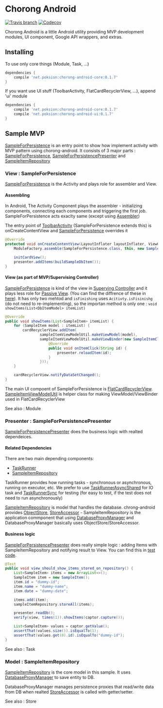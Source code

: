 # Chorong Android

[![Travis branch](https://img.shields.io/travis/poksion/chorong-android/master.svg)](https://travis-ci.org/poksion/chorong-android)
[![Codecov](https://img.shields.io/codecov/c/github/poksion/chorong-android.svg)](https://codecov.io/gh/poksion/chorong-android)

Chorong Android is a little Android utility providing MVP development modules, UI component, Google API wrappers, and extras.

## Installing

To use only core things (Module, Task, ...)

```groovy
dependencies {
    compile 'net.poksion:chorong-android-core:0.1.7'
}
```

If you want use UI stuff (ToolbarActivity, FlatCardRecyclerView, ...), append 'ui' module

```groovy
dependencies {
    compile 'net.poksion:chorong-android-core:0.1.7'
    compile 'net.poksion:chorong-android-ui:0.1.7'
}
```

## Sample MVP
[SampleForPersistence](samples/src/main/java/net/poksion/chorong/android/samples/SampleForPersistence.java) is an entry point to show how implement activity with MVP pattern using chorong-android. It consists of 3 major parts : [SampleForPersistence](samples/src/main/java/net/poksion/chorong/android/samples/SampleForPersistence.java), [SampleForPersistencePresenter](samples/src/main/java/net/poksion/chorong/android/samples/presenter/SampleForPersistencePresenter.java) and [SampleItemRepository](samples/src/main/java/net/poksion/chorong/android/samples/domain/SampleItemRepository.java)

### View : SampleForPersistence
[SampleForPersistence](samples/src/main/java/net/poksion/chorong/android/samples/SampleForPersistence.java) is the Activity and plays role for assembler and View.

#### Assembling

In Android, The Activity Component plays the assembler - initializing components, connecting each components and triggering the first job. SampleForPersistence acts exaclty same (except using [Assembler](chorong-core/src/main/java/net/poksion/chorong/android/module/Assembler.java))

The entry point of [ToolbarActivity](chorong-ui/src/main/java/net/poksion/chorong/android/ui/main/ToolbarActivity.java) (SampleForPersistence extends this) is onCreateContentView and [SampleForPersistence](samples/src/main/java/net/poksion/chorong/android/samples/SampleForPersistence.java) overrides it

```java
@Override
protected void onCreateContentView(LayoutInflater layoutInflater, ViewGroup container, Bundle savedInstanceState) {
    ModuleFactory.assemble(SampleForPersistence.class, this, new SampleForPersistenceAssembler(this, container));

    initCardView();
    presenter.addItems(buildSampleDbItem());
}
```

#### View (as part of MVP/Supervising Controller)

[SampleForPersistence](samples/src/main/java/net/poksion/chorong/android/samples/SampleForPersistence.java) is kind of the view in [Superving Controller](https://martinfowler.com/eaaDev/SupervisingPresenter.html) and it plays less role for [Passive View](https://martinfowler.com/eaaDev/PassiveScreen.html). (You can find the diffrence of these in [here](https://martinfowler.com/eaaDev/uiArchs.html)). It has only two mehtod and ```isFinishing``` uses ```Acitivty.isFisinishg``` (do not need to re-implementing), so the importan method is only one : ```void showItems(List<DbItemModel> itemList)```

```java
@Override
public void showItems(List<SampleItem> itemList) {
    for (SampleItem model : itemList) {
        cardRecyclerView.addItem(
                sampleItemViewModelUtil.makeViewModel(model),
                sampleItemViewModelUtil.makeViewBinder(new SampleItemClickHandler() {
                    @Override
                    public void onItemClick(String id) {
                        presenter.reloadItem(id);
                    }
                }));
    }

    cardRecyclerView.notifyDataSetChanged();
}
```

The main UI compoent of SampleForPersistence is [FlatCardRecyclerView](chorong-ui/src/main/java/net/poksion/chorong/android/ui/card/FlatCardRecyclerView.java). [SampleItemViewModelUtil](samples/src/main/java/net/poksion/chorong/android/samples/ui/SampleItemViewModelUtil.java) is helper class for making ViewModel/ViewBinder used in FlatCardRecyclerView

See also : Module

### Presenter : SampleForPersistencePresenter

[SampleForPersistencePresenter](samples/src/main/java/net/poksion/chorong/android/samples/presenter/SampleForPersistencePresenter.java) does the business logic with realted dependeices. 

#### Related Dependencies

There are two main depending components:

 * [TaskRunner](chorong-core/src/main/java/net/poksion/chorong/android/task/TaskRunner.java)
 * [SampleItemRepository](samples/src/main/java/net/poksion/chorong/android/samples/domain/SampleItemRepository.java)

TaskRunner provides how running tasks - synchronous or asynchronous, running on executor, etc. We prefer to use [TaskRunnerAsyncShared](chorong-core/src/main/java/net/poksion/chorong/android/task/TaskRunnerAsyncShared.java) for IO task and [TaskRunnerSync](chorong-core/src/main/java/net/poksion/chorong/android/task/TaskRunnerSync.java) for testing (for easy to test, if the test does not need to run asynchronously)

[SampleItemRepository](samples/src/main/java/net/poksion/chorong/android/samples/domain/SampleItemRepository.java) is model that handles the database. chrong-android provides [ObjectStore](chorong-core/src/main/java/net/poksion/chorong/android/store/ObjectStore.java), [StoreAccessor](chorong-core/src/main/java/net/poksion/chorong/android/store/StoreAccessor.java) - SampleItemRepository is the application commponent that using [DatabaseProxyManager](chorong-core/src/main/java/net/poksion/chorong/android/store/persistence/DatabaseProxyManager.java) and DatabaseProxyManager basically uses ObjectStore/StoreAccessor.

#### Business logic

[SampleForPersistencePresenter](samples/src/main/java/net/poksion/chorong/android/samples/presenter/SampleForPersistencePresenter.java) does really simple logic : adding Items with SampleItemRepository and notifying result to View. You can find this in [test code](samples/src/test/java/net/poksion/chorong/android/samples/presenter/SampleForPersistencePresenterTest.java).

```java
@Test
public void view_should_show_items_stored_on_repository() {
    List<SampleItem> items = new ArrayList<>();
    SampleItem item = new SampleItem();
    item.id = "dummy-id";
    item.name = "dummy-name";
    item.date = "dummy-date";

    items.add(item);
    sampleItemRepository.storeAll(items);

    presenter.readDb();
    verify(view, times(1)).showItems(captor.capture());

    List<SampleItem> values = captor.getValue();
    assertThat(values.size()).isEqualTo(1);
    assertThat(values.get(0).id).isEqualTo("dummy-id");
}
```

See also : Task

### Model : SampleItemRepository

[SampleItemRepository](samples/src/main/java/net/poksion/chorong/android/samples/domain/SampleItemRepository.java) is the core model in this sample. It uses [DatabaseProxyManager](chorong-core/src/main/java/net/poksion/chorong/android/store/persistence/DatabaseProxyManager.java) to save entity to DB.

DatabaseProxyManager manages persistence proxies that read/write data from DB when realted [StoreAccessor](chorong-core/src/main/java/net/poksion/chorong/android/store/StoreAccessor.java) is called with getter/setter.

See also : Store
